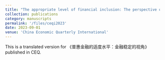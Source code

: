 ```yaml
---
title: "The appropriate level of financial inclusion: The perspective of financial stability"
collection: publications
category: manuscripts
permalink: '/files/ceqi2023'
date: 2023-09-01
venue: 'China Economic Quarterly International'
---
```


This is a translated version for 《普惠金融的适度水平：金融稳定的视角》 published in CEQ.
